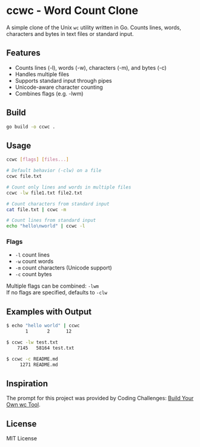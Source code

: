 # ccwc - Word Count Clone

A simple clone of the Unix `wc` utility written in Go. Counts lines, words, characters and bytes in text files or standard input.

## Features
- Counts lines (-l), words (-w), characters (-m), and bytes (-c)
- Handles multiple files
- Supports standard input through pipes
- Unicode-aware character counting
- Combines flags (e.g. -lwm)

## Build
```bash
go build -o ccwc . 
```

## Usage
```bash
ccwc [flags] [files...]

# Default behavior (-clw) on a file
ccwc file.txt

# Count only lines and words in multiple files  
ccwc -lw file1.txt file2.txt

# Count characters from standard input
cat file.txt | ccwc -m

# Count lines from standard input
echo "hello\nworld" | ccwc -l
```

### Flags
- `-l` count lines
- `-w` count words
- `-m` count characters (Unicode support)
- `-c` count bytes

Multiple flags can be combined: `-lwm`  
If no flags are specified, defaults to `-clw`

## Examples with Output
```bash
$ echo "hello world" | ccwc
       1       2      12

$ ccwc -lw test.txt
    7145   58164 test.txt

$ ccwc -c README.md
     1271 README.md
```

## Inspiration

The prompt for this project was provided by Coding Challenges: [Build Your Own wc Tool](https://codingchallenges.fyi/challenges/challenge-wc/).

## License
MIT License
